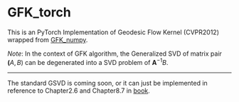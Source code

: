 # GFK_torch
This is an PyTorch Implementation of Geodesic Flow Kernel (CVPR2012) wrapped from
[GFK_numpy](https://www.idiap.ch/software/bob/docs/bob/bob.learn.linear/stable/_modules/bob/learn/linear/GFK.html#GFKMachine).

*Note*: In the context of GFK algorithm, the Generalized SVD of matrix pair $\mathbf(A,B)$ can be degenerated into a SVD problem of  $\mathbf{A}^{-1}B$.
<hr>

The standard GSVD is coming soon, or it can just be implemented in reference to Chapter2.6 and Chapter8.7 in [book](https://file.cz123.top/5textbook/MATHEMETICS/%E7%9F%A9%E9%98%B5%E8%AE%A1%E7%AE%97_%E7%A7%91%E5%AD%A6%E5%87%BA%E7%89%88%E7%A4%BE.pdf).
